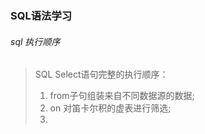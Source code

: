 ### SQL语法学习

###### sql 执行顺序

> SQL Select语句完整的执行顺序： 
> 1. from子句组装来自不同数据源的数据;
> 2. on 对笛卡尔积的虚表进行筛选;
> 3. 
> 
